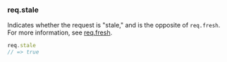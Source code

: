 <!---
 Copyright (c) 2016 StrongLoop, IBM, and Express Contributors
 License: MIT
-->

<h3 id='req.stale'>req.stale</h3>

Indicates whether the request is "stale," and is the opposite of `req.fresh`.
For more information, see [req.fresh](#req.fresh).

~~~js
req.stale
// => true
~~~
